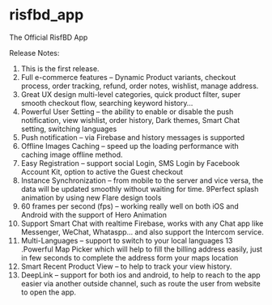# risfbd_app
The Official RisfBD App



Release Notes:

1. This is the first release.
2. Full e-commerce features – Dynamic Product variants, checkout process, order tracking, refund, order notes, wishlist, manage address.
3. Great UX design multi-level categories, quick product filter, super smooth checkout flow, searching keyword history…
4. Powerful User Setting – the ability to enable or disable the push notification, view wishlist, order history, Dark themes, Smart Chat setting, switching languages
5. Push notification – via Firebase and history messages is supported
6. Offline Images Caching – speed up the loading performance with caching image offline method.
7. Easy Registration – support social Login, SMS Login by Facebook Account Kit, option to active the Guest checkout
8. Instance Synchronization – from mobile to the server and vice versa, the data will be updated smoothly without waiting for time.
9Perfect splash animation by using new Flare design tools
10. 60 frames per second (fps) – working really well on both iOS and Android with the support of Hero Animation
11. Support Smart Chat with realtime Firebase, works with any Chat app like Messenger, WeChat, Whataspp… and also support the Intercom service.
12. Multi-Languages – support to switch to your local languages
13 .Powerful Map Picker which will help to fill the billing address easily, just in few seconds to complete the address form your maps     location
14. Smart Recent Product View – to help to track your view history.
15. DeepLink – support for both ios and android, to help to reach to the app easier via another outside channel, such as route the user from website to open the app.
